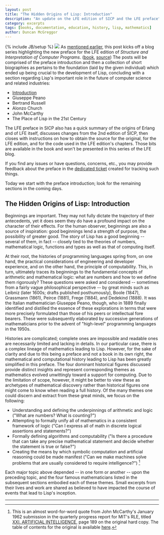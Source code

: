 ```yaml
---
layout: post
title: "The Hidden Origins of Lisp: Introduction"
description: "An update on the LFE edition of SICP and the LFE preface"
category: excerpts
tags: [books, documentation, education, history, lisp, mathematics]
author: Duncan McGreggor
---
```

{% include JB/setup %}
<a href="{{ site.base_url }}/assets/images/posts/sicp.jpg"><img class="right medium" src="{{ site.base_url }}/assets/images/posts/sicp.jpg" /></a>
As [mentioned earlier](http://blog.lfe.io/update/2015/03/22/1342-sicp-the-lfe-edition-update/),
this post kicks off a blog series highlighting the new preface for the LFE
edition of *Structure and Interpretation of Computer Programs*.
([book](http://lfe.gitbooks.io/sicp/content/index.html),
[source](https://github.com/lfe/sicp)) The posts will be comprised of the
preface introduction and then a collection of short biographies as pertains to
the foundation (laid by the given individual) which ended up being crucial to
the development of Lisp, concluding with a section regarding Lisp's important
role in the future of computer science and related industries:

 * [Introduction](/excerpts/2015/03/22/1445-the-hidden-origins-of-lisp-introduction/)
 * Giuseppe Peano
 * Bertrand Russell
 * Alonzo Church
 * John McCarthy
 * The Place of Lisp in the 21st Century

The LFE preface in SICP also has a quick summary of the origins of Erlang
and of LFE itself, discusses changes from the 2nd edition of SICP, then
closes with instructions on how to obtain the source for the original, for the
LFE edition, and for the code used in the LFE edition's chapters. Those bits
are available in the book and won't be presented in this series of the LFE
blog.

If you find any issues or have questions, concerns, etc., you may provide
feedback about the preface in the
[dedicated ticket](https://github.com/lfe/sicp/issues/6) created for tracking
such things.

Today we start with the preface introduction; look for the remaining sections
in the coming days.


## The Hidden Origins of Lisp: Introduction

Beginnings are important. They may not fully dictate the trajectory of their
antecedents, yet it does seem they do have a profound impact on the character
of their effects. For the human observer, beginnings are also a source of
inspiration: good beginnings lend a strength of purpose, the possibility of
greater good. The story of Lisp has a good beginning -- several of them, in
fact -- closely tied to the theories of numbers, mathematical logic, functions
and types as well as that of computing itself.

At their root, the histories of programming languages spring from, on one hand,
the practical considerations of engineering and developer experience, and on
the other hand, the principle of computability. This, in turn, ultimately
traces its beginnings to the fundamental concepts of arithmetic and
mathematical logic: what are numbers and how to we define them rigorously?
These questions were asked and considered -- sometimes from a fairly vague
philosophical perspective -- by great minds such as Leibniz (later 1600s;
drafts published posthumously), Boole (1847), Grassmann (1861), Peirce (1881),
Frege (1884), and Dedekind (1888). It was the Italian mathematician Giuseppe
Peano, though, who in 1889 finally identified and distilled the essence of
these explorations in terms that were more precisely formulated than those of
his peers or intellectual fore bearers. These were subsequently elaborated by
successive generations of mathematicians prior to the advent of "high-level"
programming languages in the 1950s.

Histories are complicated; complete ones are impossible and readable ones are
necessarily limited and lacking in details. In our particular case, there is a
complex lineage of mathematics leading to Lisp. However, for the sake of
clarity and due to this being a preface and not a book in its own right, the
mathematical and computational history leading to Lisp has been greatly
simplified in this preface. The four dominant historical figures discussed
provide distinct insights and represent corresponding themes as mathematics
evolved unwittingly toward a support for computing. Due to the limitation of
scope, however, it might be better to view these as archetypes of mathematical
discovery rather than historical figures one might come to know when reading a
full history. Of the many themes one could discern and extract from these great
minds, we focus on the following:

* Understanding and defining the underpinnings of arithmetic and logic ("What are
  numbers? What is counting?")
* Attempting to formally unify all of mathematics in a consistent framework of
  logic ("Can I express all of math in discrete logical assertions and
  statements?")
* Formally defining algorithms and computability ("Is there a procedure that can
  take any precise mathematical statement and decide whether the statement is
  true or false?")
* Creating the means by which symbolic computation and artificial reasoning could
  be made manifest ("Can we make machines solve problems that are usually
  considered to require intelligence?") [^1]

Each major topic above depended -- in one form or another -- upon the preceding
topic, and the four famous mathematicians listed in the subsequent sections
embodied each of these themes. Small excerpts from their lives and work are
shared as believed to have impacted the course of events that lead to Lisp's
inception.


----

[^1]: This is an almost word-for-word quote from John McCarthy's January 1962
      submission in the quarterly progress report for MIT's RLE, titled
      [XXI. ARTIFICIAL INTELLIGENCE](http://dspace.mit.edu/bitstream/handle/1721.1/53661/RLE_QPR_064_XXI.pdf),
      page 189 on the original hard copy. The table of contents for the
      original is available
      [here](http://dspace.mit.edu/bitstream/handle/1721.1/53645/RLE_QPR_064_TOC.pdf).
